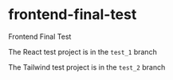 # frontend-final-test

Frontend Final Test

The React test project is in the `test_1` branch

The Tailwind test project is in the `test_2` branch
